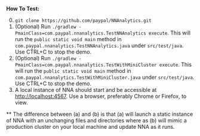 **How To Test:**

0. `git clone https://github.com/paypal/NNAnalytics.git`
1. (Optional) Run `./gradlew -PmainClass=com.paypal.nnanalytics.TestNNAnalytics execute`. This will run the `public static void main` method in `com.paypal.nnanalytics.TestNNAnalytics.java` under `src/test/java`. Use CTRL+C to stop the demo.
2. (Optional) Run `./gradlew -PmainClass=com.paypal.nnanalytics.TestWithMiniCluster execute`. This will run the `public static void main` method in `com.paypal.nnanalytics.TestWithMiniCluster.java` under `src/test/java`. Use CTRL+C to stop the demo.
3. A local instance of NNA should start and be accessible at [http://localhost:4567](http://localhost:4567). Use a browser, preferably Chrome or Firefox, to view. 

** The difference between (a) and (b) is that (a) will launch a static instance of NNA with an unchanging files and directories where as (b) will mimic a production cluster on your local machine and update NNA as it runs.
